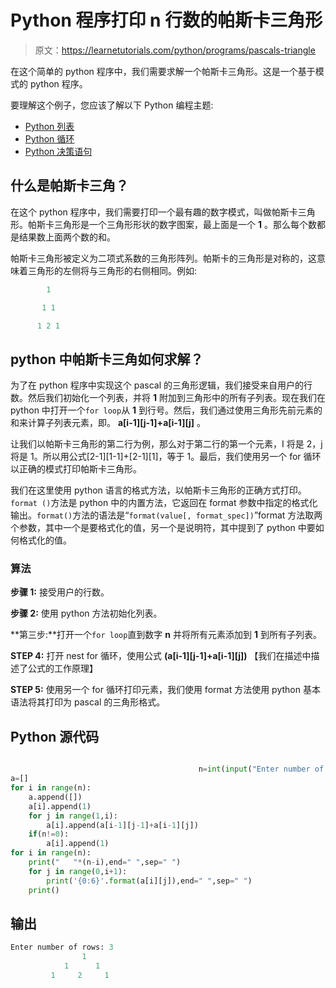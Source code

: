 # Python 程序打印 n 行数的帕斯卡三角形

> 原文：<https://learnetutorials.com/python/programs/pascals-triangle>

在这个简单的 python 程序中，我们需要求解一个帕斯卡三角形。这是一个基于模式的 python 程序。

要理解这个例子，您应该了解以下 Python 编程主题:

*   [Python 列表](../../python/python-lists "Python List")
*   [Python 循环](../../python/python-loop-tutorials "Loops in Python")
*   [Python 决策语句](../../python/decision-making-statements "Python decision making statements")

## 什么是帕斯卡三角？

在这个 python 程序中，我们需要打印一个最有趣的数字模式，叫做帕斯卡三角形。帕斯卡三角形是一个三角形形状的数字图案，最上面是一个 **1** 。那么每个数都是结果数上面两个数的和。

帕斯卡三角形被定义为二项式系数的三角形阵列。帕斯卡的三角形是对称的，这意味着三角形的左侧将与三角形的右侧相同。例如:

```py
        1

       1 1

      1 2 1

```

## python 中帕斯卡三角如何求解？

为了在 python 程序中实现这个 pascal 的三角形逻辑，我们接受来自用户的行数。然后我们初始化一个列表，并将 **1** 附加到三角形中的所有子列表。现在我们在 python 中打开一个`for loop`从 **1** 到行号。然后，我们通过使用三角形先前元素的和来计算子列表元素，即。 **a[i-1][j-1]+a[i-1][j]** 。

让我们以帕斯卡三角形的第二行为例，那么对于第二行的第一个元素，I 将是 2，j 将是 1。所以用公式[2-1][1-1]+[2-1][1]，等于 1。最后，我们使用另一个 for 循环以正确的模式打印帕斯卡三角形。

我们在这里使用 python 语言的格式方法，以帕斯卡三角形的正确方式打印。`format ()`方法是 python 中的内置方法，它返回在 format 参数中指定的格式化输出。`format()`方法的语法是“`format(value[, format_spec])`”format 方法取两个参数，其中一个是要格式化的值，另一个是说明符，其中提到了 python 中要如何格式化的值。

### 算法

**步骤 1:** 接受用户的行数。

**步骤 2:** 使用 python 方法初始化列表。

**第三步:**打开一个`for loop`直到数字 **n** 并将所有元素添加到 **1** 到所有子列表。

**STEP 4:** 打开 nest for 循环，使用公式 **(a[i-1][j-1]+a[i-1][j])** 【我们在描述中描述了公式的工作原理】

**STEP 5:** 使用另一个 for 循环打印元素，我们使用 format 方法使用 python 基本语法将其打印为 pascal 的三角形格式。

## Python 源代码

```py

                                          n=int(input("Enter number of rows: "))
a=[]
for i in range(n):
    a.append([])
    a[i].append(1)
    for j in range(1,i):
        a[i].append(a[i-1][j-1]+a[i-1][j])
    if(n!=0):
        a[i].append(1)
for i in range(n):
    print("   "*(n-i),end=" ",sep=" ")
    for j in range(0,i+1):
        print('{0:6}'.format(a[i][j]),end=" ",sep=" ")
    print()

```

## 输出

```py
Enter number of rows: 3
                1 
            1      1 
         1     2     1 
```